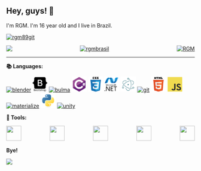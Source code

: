 ## Hey, guys! 👋

I'm RGM. I'm 16 year old and I live in Brazil.

<p align="left"> <a href="https://github.com/ryo-ma/github-profile-trophy"><img src="https://github-profile-trophy.vercel.app/?username=rgm89git&theme=flat" alt="rgm89git" /></a> </p>

<div style="display:flex;flex-direction:row;justify-content:space-between;">
  <img src="https://img.shields.io/badge/Discord-RGMOfficial%230679-%235865F2?logo=discord&style=for-the-badge&logoColor=white" />
  <a href="https://twitter.com/rgmbrasil" target="blank"><img src="https://img.shields.io/twitter/follow/RGMBrasil?color=blue&logo=twitter&logoColor=white&style=for-the-badge" alt="rgmbrasil" /></a>
  <a href="https://www.youtube.com/c/rgm89" target="blank"><img src="https://img.shields.io/youtube/channel/subscribers/UCg60xKwVkUnKJYajM8cEfkw?logo=youtube&style=for-the-badge" alt="RGM" /></a>
</div>

<hr/>

**📚 Languages:**
<p align="left" style="text-decoration: none;">
    <a href="https://www.blender.org/" target="_blank"> <img src="https://download.blender.org/branding/community/blender_community_badge_white.svg" alt="blender" width="40" height="40" /></a>
    <a href="https://getbootstrap.com" target="_blank"><img src="https://raw.githubusercontent.com/devicons/devicon/master/icons/bootstrap/bootstrap-plain-wordmark.svg" alt="bootstrap" width="40" height="40" /></a>
    <a href="https://bulma.io/" target="_blank"><img src="https://raw.githubusercontent.com/gilbarbara/logos/804dc257b59e144eaca5bc6ffd16949752c6f789/logos/bulma.svg" alt="bulma" width="40" height="40" /></a>
    <a href="https://www.w3schools.com/cs/" target="_blank"> <img src="https://raw.githubusercontent.com/devicons/devicon/master/icons/csharp/csharp-original.svg" alt="csharp" width="40" height="40" /></a>
    <a href="https://www.w3schools.com/css/" target="_blank"> <img src="https://raw.githubusercontent.com/devicons/devicon/master/icons/css3/css3-original-wordmark.svg" alt="css3" width="40" height="40" /></a>
    <a href="https://dotnet.microsoft.com/" target="_blank"> <img src="https://raw.githubusercontent.com/devicons/devicon/master/icons/dot-net/dot-net-original-wordmark.svg" alt="dotnet" width="40" height="40" /></a>
    <a href="https://www.electronjs.org" target="_blank"><img src="https://raw.githubusercontent.com/devicons/devicon/master/icons/electron/electron-original.svg" alt="electron" width="40" height="40" /></a>
    <a href="https://git-scm.com/" target="_blank"><img src="https://www.vectorlogo.zone/logos/git-scm/git-scm-icon.svg" alt="git" width="40" height="40" /></a>
    <a href="https://www.w3.org/html/" target="_blank"><img src="https://raw.githubusercontent.com/devicons/devicon/master/icons/html5/html5-original-wordmark.svg" alt="html5" width="40" height="40" /></a>
    <a href="https://developer.mozilla.org/en-US/docs/Web/JavaScript" target="_blank"><img src="https://raw.githubusercontent.com/devicons/devicon/master/icons/javascript/javascript-original.svg" alt="javascript" width="40" height="40" /></a>
    <a href="https://materializecss.com/" target="_blank"> <img src="https://raw.githubusercontent.com/prplx/svg-logos/5585531d45d294869c4eaab4d7cf2e9c167710a9/svg/materialize.svg" alt="materialize" width="40" height="40" /></a>
    <a href="https://www.python.org" target="_blank"><img src="https://raw.githubusercontent.com/devicons/devicon/master/icons/python/python-original.svg" alt="python" width="40" height="40" /></a>
    <a href="https://unity.com/" target="_blank"><img src="https://www.vectorlogo.zone/logos/unity3d/unity3d-icon.svg" alt="unity" width="40" height="40" /></a>
</p>

**🧰 Tools:**
<div style="display:flex;flex-direction:row;justify-content:space-between;">
  <a href="https://vscodium.com/" title="VSCodium">
    <img src="https://simpleicons.org/icons/visualstudiocode.svg" width=40 height=40 />
  </a>
  <a href="https://godotengine.org/" title="Godot">
    <img src="https://simpleicons.org/icons/godotengine.svg" width=40 height=40 />
  </a>
  <a href="https://www.mozilla.org/firefox/new/" title="Firefox">
    <img src="https://simpleicons.org/icons/firefoxbrowser.svg" width=40 height=40 />
  </a>
  <a href="https://www.photopea.com/" title"Photopea">
    <img src="https://simpleicons.org/icons/photopea.svg" width=40 height=40 />
  </a>
  <a href="https://chocolatey.org/" title"Chocolatey">
    <img src="https://simpleicons.org/icons/chocolatey.svg" width=40 height=40 />
  </a>
</div>

**Bye!**

<img src="https://user-images.githubusercontent.com/40833244/150798996-fb3b982c-7921-4e19-b284-d6f6be6785a5.png" height="140" />
